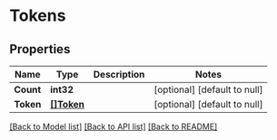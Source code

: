 # Tokens

## Properties
Name | Type | Description | Notes
------------ | ------------- | ------------- | -------------
**Count** | **int32** |  | [optional] [default to null]
**Token** | [**[]Token**](token.md) |  | [optional] [default to null]

[[Back to Model list]](../README.md#documentation-for-models) [[Back to API list]](../README.md#documentation-for-api-endpoints) [[Back to README]](../README.md)


